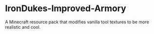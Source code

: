 # IronDukes-Improved-Armory
A Minecraft resource pack that modifies vanilla tool textures to be more realistic and cool. 
